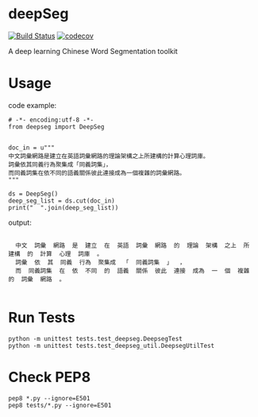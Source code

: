 # deepSeg

[![Build Status](https://travis-ci.org/ckmarkoh/deepSeg.svg?branch=master)](https://travis-ci.org/ckmarkoh/deepSeg)
[![codecov](https://codecov.io/gh/ckmarkoh/deepSeg/branch/master/graph/badge.svg)](https://codecov.io/gh/ckmarkoh/deepSeg)

A deep learning Chinese Word Segmentation toolkit

# Usage

code example:

```
# -*- encoding:utf-8 -*-
from deepseg import DeepSeg


doc_in = u"""
中文詞彙網路是建立在英語詞彙網路的理論架構之上所建構的計算心理詞庫。
詞彙依其同義行為聚集成「同義詞集」，
而同義詞集在依不同的語義關係彼此連接成為一個複雜的詞彙網路。
"""

ds = DeepSeg()
deep_seg_list = ds.cut(doc_in)
print("  ".join(deep_seg_list))

```

output:

```

  中文  詞彙  網路  是  建立  在  英語  詞彙  網路  的  理論  架構  之上  所  建構  的  計算  心理  詞庫  。
  詞彙  依  其  同義  行為  聚集成  「  同義詞集  」  ，
  而  同義詞集  在  依  不同  的  語義  關係  彼此  連接  成為  一  個  複雜  的  詞彙  網路  。


```

# Run Tests

```
python -m unittest tests.test_deepseg.DeepsegTest
python -m unittest tests.test_deepseg_util.DeepsegUtilTest
```

# Check PEP8

```
pep8 *.py --ignore=E501
pep8 tests/*.py --ignore=E501
```
